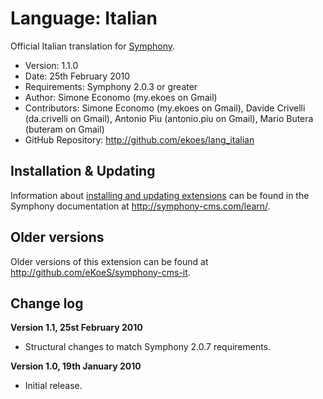 # Language: Italian

Official Italian translation for [Symphony](http://www.symphony-cms.com).  

- Version: 1.1.0
- Date: 25th February 2010
- Requirements: Symphony 2.0.3 or greater
- Author: Simone Economo (my.ekoes on Gmail)
- Contributors: Simone Economo (my.ekoes on Gmail), Davide Crivelli (da.crivelli on Gmail), Antonio Piu (antonio.piu on Gmail), Mario Butera (buteram on Gmail)
- GitHub Repository: <http://github.com/ekoes/lang_italian>

## Installation & Updating

Information about [installing and updating extensions](http://symphony-cms.com/learn/tasks/view/install-an-extension/) can be found in the Symphony documentation at <http://symphony-cms.com/learn/>.

## Older versions

Older versions of this extension can be found at <http://github.com/eKoeS/symphony-cms-it>.

## Change log

**Version 1.1, 25st February 2010**

- Structural changes to match Symphony 2.0.7 requirements.

**Version 1.0, 19th January 2010**

- Initial release.
